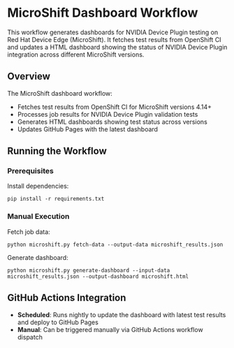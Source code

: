 # MicroShift Dashboard Workflow

This workflow generates dashboards for NVIDIA Device Plugin testing on Red Hat Device Edge (MicroShift). It fetches test results from OpenShift CI and updates a HTML dashboard showing the status of NVIDIA Device Plugin integration across different MicroShift versions.

## Overview

The MicroShift dashboard workflow:
- Fetches test results from OpenShift CI for MicroShift versions 4.14+
- Processes job results for NVIDIA Device Plugin validation tests
- Generates HTML dashboards showing test status across versions
- Updates GitHub Pages with the latest dashboard

## Running the Workflow

### Prerequisites

Install dependencies:
```console
pip install -r requirements.txt
```

### Manual Execution

Fetch job data:
```console
python microshift.py fetch-data --output-data microshift_results.json
```

Generate dashboard:
```console
python microshift.py generate-dashboard --input-data microshift_results.json --output-dashboard microshift.html
```

## GitHub Actions Integration

- **Scheduled**: Runs nightly to update the dashboard with latest test results and deploy to GitHub Pages
- **Manual**: Can be triggered manually via GitHub Actions workflow dispatch